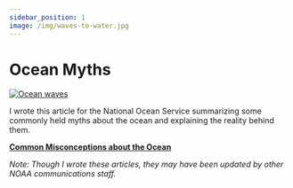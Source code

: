 ```yaml
---
sidebar_position: 1
image: /img/waves-to-water.jpg
---
```


# Ocean Myths

[![Ocean waves](/img/Waves-to-Water.jpg)](https://oceanservice.noaa.gov/ocean/myths/)

I wrote this article for the National Ocean Service summarizing some commonly held myths about the ocean and explaining the reality behind them. 

[**Common Misconceptions about the Ocean**](https://oceanservice.noaa.gov/ocean/myths/)

*Note: Though I wrote these articles, they may have been updated by other NOAA communications staff.*


